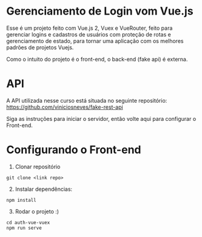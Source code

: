 # Gerenciamento de Login vom Vue.js

Esse é um projeto feito com Vue.js 2, Vuex e VueRouter, feito para gerenciar logins e cadastros de usuários com proteção de rotas e gerenciamento de estado, para tornar uma aplicação com os melhores padrões de projetos Vuejs.   

Como o intuito do projeto é o front-end, o back-end (fake api) é externa.

# API 
A API utilizada nesse curso está situada no seguinte repositório:
https://github.com/viniciosneves/fake-rest-api

Siga as instruções para iniciar o servidor, então volte aqui para configurar o Front-end.


# Configurando o Front-end


1. Clonar repositório

```
git clone <link repo>
```

2. Instalar dependências:

```
npm install
```

3. Rodar o projeto :)

```
cd auth-vue-vuex
npm run serve
```
